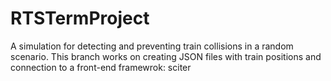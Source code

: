 # RTSTermProject
A simulation for detecting and preventing train collisions in a random scenario.
This branch works on creating JSON files with train positions and connection to a front-end framewrok: sciter
